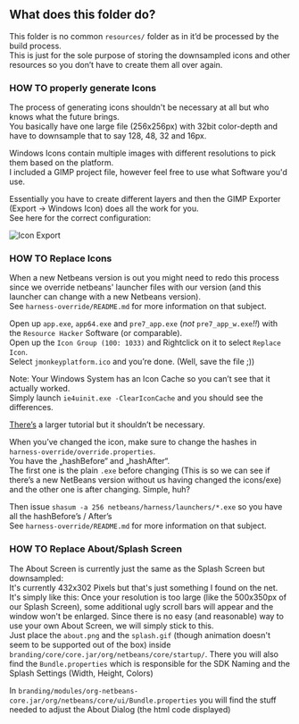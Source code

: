 ## What does this folder do?
This folder is no common `resources/` folder as in it’d be processed by the build process.  
This is just for the sole purpose of storing the downsampled icons and other resources so you don’t have to create them all over again.  

### HOW TO properly generate Icons
The process of generating icons shouldn't be necessary at all but who knows what the future brings.  
You basically have one large file (256x256px) with 32bit color-depth and have to downsample that to say 128, 48, 32 and 16px.   

Windows Icons contain multiple images with different resolutions to pick them based on the platform.  
I included a GIMP project file, however feel free to use what Software you'd use.  

Essentially you have to create different layers and then the GIMP Exporter (Export -> Windows Icon) does all the work for you.  
See here for the correct configuration:  

![Icon Export](icon_export_settings.png)

### HOW TO Replace Icons
When a new Netbeans version is out you might need to redo this process since we override netbeans' launcher files with our version (and this launcher can change with a new Netbeans version).  
See `harness-override/README.md` for more information on that subject.  

Open up `app.exe`, `app64.exe` and `pre7_app.exe` (_not_ `pre7_app_w.exe`_!!_) with the `Resource Hacker` Software (or comparable).  
Open up the `Icon Group (100: 1033)` and Rightclick on it to select `Replace Icon`.  
Select `jmonkeyplatform.ico` and you’re done. (Well, save the file ;))  

Note: Your Windows System has an Icon Cache so you can’t see that it actually worked.   
Simply launch `ie4uinit.exe -ClearIconCache` and you should see the differences.  

[There’s](http://www.sevenforums.com/tutorials/49819-icon-cache-rebuild.html) a larger tutorial but it shouldn’t be necessary.  

When you’ve changed the icon, make sure to change the hashes in `harness-override/override.properties`.  
You have the „hashBefore“ and „hashAfter“.  
The first one is the plain `.exe` before changing (This is so we can see if there’s a new NetBeans version without us having changed the icons/exe) and the other one is after changing. Simple, huh?  

Then issue `shasum -a 256 netbeans/harness/launchers/*.exe` so you have all the hashBefore’s / After’s  
See `harness-override/README.md` for more information on that subject.

### HOW TO Replace About/Splash Screen
The About Screen is currently just the same as the Splash Screen but downsampled:  
It's currently 432x302 Pixels but that's just something I found on the net.  
It's simply like this: Once your resolution is too large (like the 500x350px of our Splash Screen), some additional ugly scroll bars will appear and the window won't be enlarged. Since there is no easy (and reasonable) way to use your own About Screen, we will simply stick to this.  
Just place the `about.png` and the `splash.gif` (though animation doesn't seem to be supported out of the box) inside `branding/core/core.jar/org/netbeans/core/startup/`. There you will also find the `Bundle.properties` which is responsible for the SDK Naming and the Splash Settings (Width, Height, Colors)  

In `branding/modules/org-netbeans-core.jar/org/netbeans/core/ui/Bundle.properties` you will find the stuff needed to adjust the About Dialog (the html code displayed)
